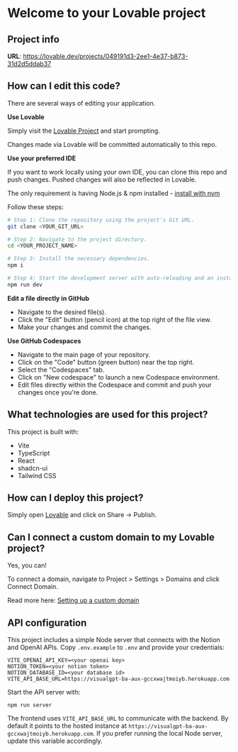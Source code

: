 # Welcome to your Lovable project

## Project info

**URL**: https://lovable.dev/projects/049191d3-2ee1-4e37-b873-31d2d5ddab37

## How can I edit this code?

There are several ways of editing your application.

**Use Lovable**

Simply visit the [Lovable Project](https://lovable.dev/projects/049191d3-2ee1-4e37-b873-31d2d5ddab37) and start prompting.

Changes made via Lovable will be committed automatically to this repo.

**Use your preferred IDE**

If you want to work locally using your own IDE, you can clone this repo and push changes. Pushed changes will also be reflected in Lovable.

The only requirement is having Node.js & npm installed - [install with nvm](https://github.com/nvm-sh/nvm#installing-and-updating)

Follow these steps:

```sh
# Step 1: Clone the repository using the project's Git URL.
git clone <YOUR_GIT_URL>

# Step 2: Navigate to the project directory.
cd <YOUR_PROJECT_NAME>

# Step 3: Install the necessary dependencies.
npm i

# Step 4: Start the development server with auto-reloading and an instant preview.
npm run dev
```

**Edit a file directly in GitHub**

- Navigate to the desired file(s).
- Click the "Edit" button (pencil icon) at the top right of the file view.
- Make your changes and commit the changes.

**Use GitHub Codespaces**

- Navigate to the main page of your repository.
- Click on the "Code" button (green button) near the top right.
- Select the "Codespaces" tab.
- Click on "New codespace" to launch a new Codespace environment.
- Edit files directly within the Codespace and commit and push your changes once you're done.

## What technologies are used for this project?

This project is built with:

- Vite
- TypeScript
- React
- shadcn-ui
- Tailwind CSS

## How can I deploy this project?

Simply open [Lovable](https://lovable.dev/projects/049191d3-2ee1-4e37-b873-31d2d5ddab37) and click on Share -> Publish.

## Can I connect a custom domain to my Lovable project?

Yes, you can!

To connect a domain, navigate to Project > Settings > Domains and click Connect Domain.

Read more here: [Setting up a custom domain](https://docs.lovable.dev/tips-tricks/custom-domain#step-by-step-guide)

## API configuration

This project includes a simple Node server that connects with the Notion and OpenAI APIs.
Copy `.env.example` to `.env` and provide your credentials:

```
VITE_OPENAI_API_KEY=<your openai key>
NOTION_TOKEN=<your notion token>
NOTION_DATABASE_ID=<your database id>
VITE_API_BASE_URL=https://visualgpt-ba-aux-gccxwajtmoiyb.herokuapp.com
```

Start the API server with:

```
npm run server
```
The frontend uses `VITE_API_BASE_URL` to communicate with the backend. By default it
points to the hosted instance at `https://visualgpt-ba-aux-gccxwajtmoiyb.herokuapp.com`.
If you prefer running the local Node server, update this variable accordingly.
